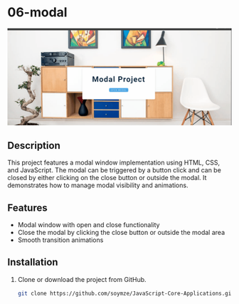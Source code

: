 # 06-modal
![modal](https://github.com/soymze/JavaScript-Core-Applications/blob/master/modal.gif)
## Description
This project features a modal window implementation using HTML, CSS, and JavaScript. The modal can be triggered by a button click and can be closed by either clicking on the close button or outside the modal. It demonstrates how to manage modal visibility and animations.

## Features
- Modal window with open and close functionality
- Close the modal by clicking the close button or outside the modal area
- Smooth transition animations

## Installation
1. Clone or download the project from GitHub.
   ```bash
   git clone https://github.com/soymze/JavaScript-Core-Applications.git
